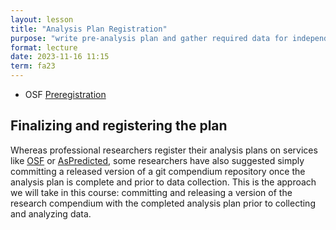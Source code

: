 ```yaml
---
layout: lesson
title: "Analysis Plan Registration"
purpose: "write pre-analysis plan and gather required data for independent replication"
format: lecture
date: 2023-11-16 11:15
term: fa23
---
```


- OSF [Preregistration](https://www.cos.io/initiatives/prereg)

## Finalizing and registering the plan

Whereas professional researchers register their analysis plans on services like [OSF](https://osf.io/registries) or [AsPredicted](https://aspredicted.org/), some researchers have also suggested simply committing a released version of a git compendium repository once the analysis plan is complete and prior to data collection.
This is the approach we will take in this course: committing and releasing a version of the research compendium with the completed analysis plan prior to collecting and analyzing data.

